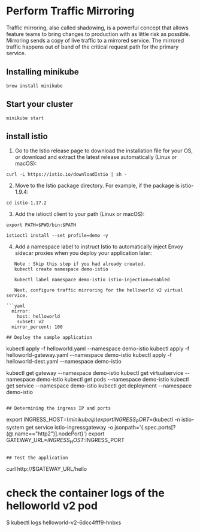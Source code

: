 # Perform Traffic Mirroring

Traffic mirroring, also called shadowing, is a powerful concept that allows feature teams to bring changes to production with as little risk as possible. Mirroring sends a copy of live traffic to a mirrored service. The mirrored traffic happens out of band of the critical request path for the primary service.



## Installing minikube
```
brew install minikube

```

## Start your cluster

```
minikube start

```

## install istio

1. Go to the Istio release page to download the installation file for your OS, or download and extract the latest release automatically (Linux or macOS):

```
curl -L https://istio.io/downloadIstio | sh -

```

2. Move to the Istio package directory. For example, if the package is istio-1.9.4:
```
cd istio-1.17.2
```

3. Add the istioctl client to your path (Linux or macOS):
```
export PATH=$PWD/bin:$PATH

istioctl install --set profile=demo -y

```
4. Add a namespace label to instruct Istio to automatically inject Envoy sidecar proxies when you deploy your application later:
```
   Note : Skip this step if you had already created.
   kubectl create namespace demo-istio
   
   kubectl label namespace demo-istio istio-injection=enabled

   Next, configure traffic mirroring for the helloworld v2 virtual service.

```yaml
  mirror:
    host: helloworld
    subset: v2
  mirror_percent: 100
```
   
```
## Deploy the sample application

```
kubectl apply -f helloworld.yaml --namespace demo-istio
kubectl apply -f helloworld-gateway.yaml --namespace demo-istio
kubectl apply -f helloworld-dest.yaml --namespace demo-istio

kubectl get gateway --namespace demo-istio
kubectl get virtualservice --namespace demo-istio
kubectl get pods --namespace demo-istio
kubectl get service --namespace demo-istio
kubectl get deployment --namespace demo-istio

```

## Determining the ingress IP and ports

```
export INGRESS_HOST=$(minikube ip)
export INGRESS_PORT=$(kubectl -n istio-system get service istio-ingressgateway -o jsonpath='{.spec.ports[?(@.name=="http2")].nodePort}')
export GATEWAY_URL=$INGRESS_HOST:$INGRESS_PORT
```

## Test the application

```
  curl http://$GATEWAY_URL/hello

  # check the container logs of the helloworld v2 pod
  $ kubectl logs helloworld-v2-6dcc4fff9-hnbxs
  
```

